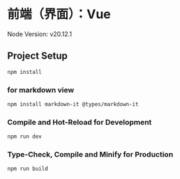 # 前端（界面）：Vue

Node Version: v20.12.1

## Project Setup

```sh
npm install
```

### for markdown view
```sh
npm install markdown-it @types/markdown-it
```

### Compile and Hot-Reload for Development

```sh
npm run dev
```

### Type-Check, Compile and Minify for Production

```sh
npm run build
```
